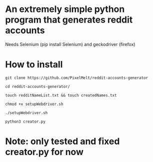 
# An extremely simple python program that generates reddit accounts

Needs Selenium (pip install Selenium) and geckodriver (firefox)

# How to install

```git clone https://github.com/PixelMelt/reddit-accounts-generator```

```cd reddit-accounts-generator/```

```touch redditNameList.txt && touch createdNames.txt```

```chmod +x setupWebdriver.sh```

```./setupWebdriver.sh```

```python3 creator.py```

# Note: only tested and fixed creator.py for now
